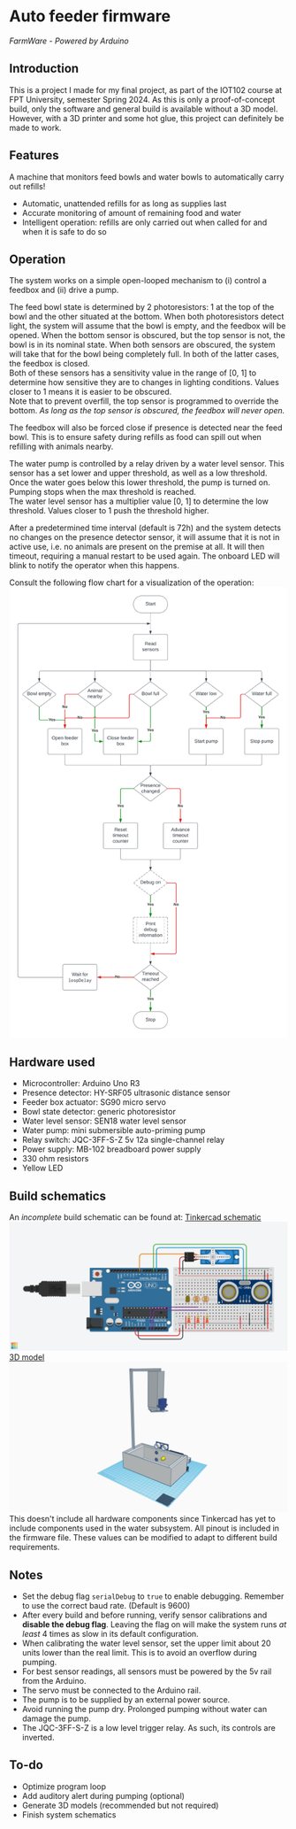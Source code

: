 # Auto feeder firmware
*FarmWare - Powered by Arduino*

## Introduction
This is a project I made for my final project, as part of the IOT102 course at FPT University, semester Spring 2024.
As this is only a proof-of-concept build, only the software and general build is available without a 3D model.
However, with a 3D printer and some hot glue, this project can definitely be made to work.

## Features
A machine that monitors feed bowls and water bowls to automatically carry out refills!
- Automatic, unattended refills for as long as supplies last
- Accurate monitoring of amount of remaining food and water
- Intelligent operation: refills are only carried out when called for and when it is safe to do so

## Operation
The system works on a simple open-looped mechanism to (i) control a feedbox and (ii) drive a pump.<br>

The feed bowl state is determined by 2 photoresistors: 1 at the top of the bowl and the other situated at the bottom. When both photoresistors detect light, the system will assume that the bowl is empty, and the feedbox will be opened. When the bottom sensor is obscured, but the top sensor is not, the bowl is in its nominal state. When both sensors are obscured, the system will take that for the bowl being completely full. In both of the latter cases, the feedbox is closed.<br>
Both of these sensors has a sensitivity value in the range of [0, 1] to determine how sensitive they are to changes in lighting conditions. Values closer to 1 means it is easier to be obscured.<br>
Note that to prevent overfill, the top sensor is programmed to override the bottom. *As long as the top sensor is obscured, the feedbox will never open.*<br>

The feedbox will also be forced close if presence is detected near the feed bowl. This is to ensure safety during refills as food can spill out when refilling with animals nearby.<br>

The water pump is controlled by a relay driven by a water level sensor. This sensor has a set lower and upper threshold, as well as a low threshold. Once the water goes below this lower threshold, the pump is turned on. Pumping stops when the max threshold is reached.<br>
The water level sensor has a multiplier value [0, 1] to determine the low threshold. Values closer to 1 push the threshold higher.<br>

After a predetermined time interval (default is 72h) and the system detects no changes on the presence detector sensor, it will assume that it is not in active use, i.e. no animals are present on the premise at all. It will then timeout, requiring a manual restart to be used again. The onboard LED will blink to notify the operator when this happens.

Consult the following flow chart for a visualization of the operation:
![Program flow chart](program_flow.png?raw=true)

## Hardware used
- Microcontroller: Arduino Uno R3
- Presence detector: HY-SRF05 ultrasonic distance sensor
- Feeder box actuator: SG90 micro servo
- Bowl state detector: generic photoresistor
- Water level sensor: SEN18 water level sensor
- Water pump: mini submersible auto-priming pump
- Relay switch: JQC-3FF-S-Z 5v 12a single-channel relay
- Power supply: MB-102 breadboard power supply
- 330 ohm resistors
- Yellow LED

## Build schematics
An *incomplete* build schematic can be found at: 
[Tinkercad schematic](https://www.tinkercad.com/things/fEtl90w5uD5-project-auto-feeder/editel?returnTo=/dashboard?collection=designs&sharecode=Eop9zU_BRC4AbcI0ykFd5Q39rgGpT1Hto60VDNmFsO0)<br>
![Design schematics](design_schematics.png?raw=true)
[3D model](https://www.tinkercad.com/things/8LKQIESyL2d-auto-feeder/edit?returnTo=%2Fdashboard%3Fcollection%3Ddesigns&sharecode=QTUcKJOES1iWolO2HZC4S1i6tg97KbHkndDt3gVIpTM)
![3D model](3d_model.png?raw=true)
This doesn't include all hardware components since Tinkercad has yet to include components used in the water subsystem.
All pinout is included in the firmware file. These values can be modified to adapt to different build requirements.

## Notes
- Set the debug flag `serialDebug` to `true` to enable debugging. Remember to use the correct baud rate. (Default is 9600)
- After every build and before running, verify sensor calibrations and **disable the debug flag**. Leaving the flag on will make the system runs *at least* 4 times as slow in its default configuration.
- When calibrating the water level sensor, set the upper limit about 20 units lower than the real limit. This is to avoid an overflow during pumping.
- For best sensor readings, all sensors must be powered by the 5v rail from the Arduino.
- The servo must be connected to the Arduino rail.
- The pump is to be supplied by an external power source.
- Avoid running the pump dry. Prolonged pumping without water can damage the pump.
- The JQC-3FF-S-Z is a low level trigger relay. As such, its controls are inverted.


## To-do
- Optimize program loop
- Add auditory alert during pumping (optional)
- Generate 3D models (recommended but not required)
- Finish system schematics

